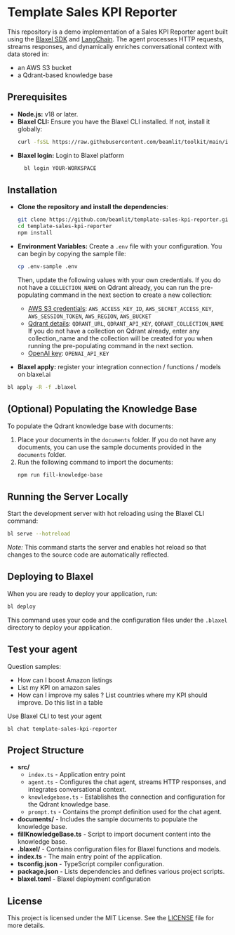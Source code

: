 # Template Sales KPI Reporter

This repository is a demo implementation of a Sales KPI Reporter agent built using the [Blaxel SDK](https://blaxel.ai) and [LangChain](https://langchain.com).
The agent processes HTTP requests, streams responses, and dynamically enriches conversational context with data stored in:

- an AWS S3 bucket
- a Qdrant-based knowledge base

## Prerequisites

- **Node.js:** v18 or later.
- **Blaxel CLI:** Ensure you have the Blaxel CLI installed. If not, install it globally:
  ```bash
  curl -fsSL https://raw.githubusercontent.com/beamlit/toolkit/main/install.sh | BINDIR=$HOME/.local/bin sh
  ```
- **Blaxel login:** Login to Blaxel platform
  ```bash
    bl login YOUR-WORKSPACE
  ```

## Installation

- **Clone the repository and install the dependencies**:

  ```bash
  git clone https://github.com/beamlit/template-sales-kpi-reporter.git
  cd template-sales-kpi-reporter
  npm install
  ```

- **Environment Variables:** Create a `.env` file with your configuration. You can begin by copying the sample file:

  ```bash
  cp .env-sample .env
  ```

  Then, update the following values with your own credentials. If you do not have a `COLLECTION_NAME` on Qdrant already, you can run the pre-populating command in the next section to create a new collection:

  - [AWS S3 credentials](https://aws.amazon.com/s3): `AWS_ACCESS_KEY_ID`, `AWS_SECRET_ACCESS_KEY`, `AWS_SESSION_TOKEN`, `AWS_REGION`, `AWS_BUCKET`
  - [Qdrant details](https://cloud.qdrant.io/accounts/d416c5c1-67f2-4e25-9f02-84205b220ab8/cloud-access/database-api-keys): `QDRANT_URL`, `QDRANT_API_KEY`, `QDRANT_COLLECTION_NAME` If you do not have a collection on Qdrant already, enter any collection_name and the collection will be created for you when running the pre-populating command in the next section.
  - [OpenAI key](https://platform.openai.com/api-keys): `OPENAI_API_KEY`

- **Blaxel apply:** register your integration connection / functions / models on blaxel.ai

```bash
bl apply -R -f .blaxel
```

## (Optional) Populating the Knowledge Base

To populate the Qdrant knowledge base with documents:

1. Place your documents in the `documents` folder. If you do not have any documents, you can use the sample documents provided in the `documents` folder.
2. Run the following command to import the documents:
   ```bash
   npm run fill-knowledge-base
   ```

## Running the Server Locally

Start the development server with hot reloading using the Blaxel CLI command:

```bash
bl serve --hotreload
```

_Note:_ This command starts the server and enables hot reload so that changes to the source code are automatically reflected.

## Deploying to Blaxel

When you are ready to deploy your application, run:

```bash
bl deploy
```

This command uses your code and the configuration files under the `.blaxel` directory to deploy your application.

## Test your agent

Question samples:

- How can I boost Amazon listings
- List my KPI on amazon sales
- How can I improve my sales ? List countries where my KPI should improve. Do this list in a table

Use Blaxel CLI to test your agent

```
bl chat template-sales-kpi-reporter
```

## Project Structure

- **src/**
  - `index.ts` - Application entry point
  - `agent.ts` - Configures the chat agent, streams HTTP responses, and integrates conversational context.
  - `knowledgebase.ts` - Establishes the connection and configuration for the Qdrant knowledge base.
  - `prompt.ts` - Contains the prompt definition used for the chat agent.
- **documents/** - Includes the sample documents to populate the knowledge base.
- **fillKnowledgeBase.ts** - Script to import document content into the knowledge base.
- **.blaxel/** - Contains configuration files for Blaxel functions and models.
- **index.ts** - The main entry point of the application.
- **tsconfig.json** - TypeScript compiler configuration.
- **package.json** - Lists dependencies and defines various project scripts.
- **blaxel.toml** - Blaxel deployment configuration

## License

This project is licensed under the MIT License. See the [LICENSE](LICENSE) file for more details.

